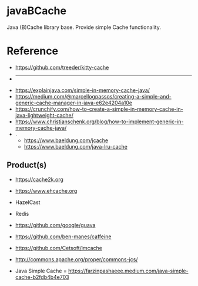 # javaBCache
Java (B)Cache library base. Provide simple Cache functionality.


# Reference

* https://github.com/treeder/kitty-cache
* ----
* https://explainjava.com/simple-in-memory-cache-java/
* https://medium.com/@marcellogpassos/creating-a-simple-and-generic-cache-manager-in-java-e62e4204a10e
* https://crunchify.com/how-to-create-a-simple-in-memory-cache-in-java-lightweight-cache/
* https://www.christianschenk.org/blog/how-to-implement-generic-in-memory-cache-java/
* .
  * https://www.baeldung.com/jcache
  * https://www.baeldung.com/java-lru-cache


## Product(s)

* https://cache2k.org
* https://www.ehcache.org
* HazelCast
* Redis

* https://github.com/google/guava
* https://github.com/ben-manes/caffeine
* https://github.com/Cetsoft/imcache
* http://commons.apache.org/proper/commons-jcs/

* Java Simple Cache = https://farzinpashaeee.medium.com/java-simple-cache-b2fdb4b4e703